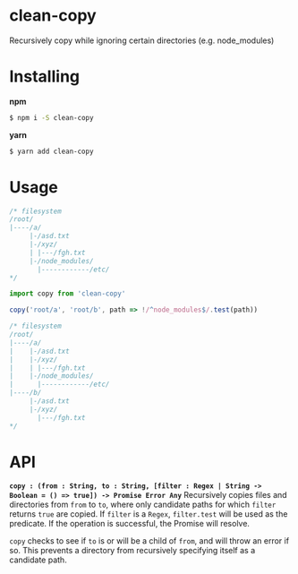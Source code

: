 # clean-copy
Recursively copy while ignoring certain directories (e.g. node_modules)

# Installing

**npm**
```sh
$ npm i -S clean-copy
```

**yarn**
```sh
$ yarn add clean-copy
```

# Usage

```js
/* filesystem
/root/
|----/a/
     |-/asd.txt
     |-/xyz/
     | |---/fgh.txt
     |-/node_modules/
       |------------/etc/
*/

import copy from 'clean-copy'

copy('root/a', 'root/b', path => !/^node_modules$/.test(path))

/* filesystem
/root/
|----/a/
|    |-/asd.txt
|    |-/xyz/
|    | |---/fgh.txt
|    |-/node_modules/
|      |------------/etc/
|----/b/
     |-/asd.txt
     |-/xyz/
       |---/fgh.txt
*/

```

# API

**`copy : (from : String, to : String, [filter : Regex | String -> Boolean = () => true]) -> Promise Error Any`**
Recursively copies files and directories from `from` to `to`, where only candidate paths for which `filter` returns `true` are copied. If `filter` is a `Regex`, `filter.test` will be used as the predicate. If the operation is successful, the Promise will resolve.

`copy` checks to see if `to` is or will be a child of `from`, and will throw an error if so. This prevents a directory from recursively specifying itself as a candidate path.
